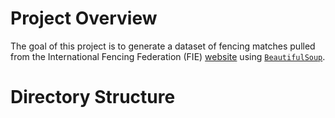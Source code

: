 # Project Overview

The goal of this project is to generate a dataset of fencing matches pulled from the International Fencing Federation (FIE) [website](fie.org) using [```BeautifulSoup```](https://www.crummy.com/software/BeautifulSoup/bs4/doc/). 

# Directory Structure

